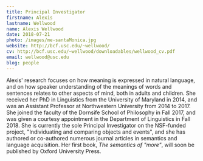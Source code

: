 ```yaml
---
title: Principal Investigator
firstname: Alexis
lastname: Wellwood
name: Alexis Wellwood
date: 2018-07-21
photo: /images/me-santaMonica.jpg
website: http://bcf.usc.edu/~wellwood/
cv: http://bcf.usc.edu/~wellwood/downloadables/wellwood_cv.pdf
email: wellwood@usc.edu
blog: people
---
```


Alexis' research focuses on how meaning is expressed in natural language, and on how speaker understanding of the meanings of words and sentences relates to other aspects of mind, both in adults and children. She received her PhD in Linguistics from the University of Maryland in 2014, and was an Assistant Professor at Northwestern University from 2014 to 2017. She joined the faculty of the Dornsife School of Philosophy in Fall 2017, and was given a courtesy appointment in the Department of Linguistics in Fall 2018. She is currently the sole Principal Investigator on the NSF-funded project, "Individuating and comparing objects and events", and she has authored or co-authored numerous journal articles in semantics and language acquisition. Her first book, <i>The semantics of "more"</i>, will soon be published by Oxford University Press. 